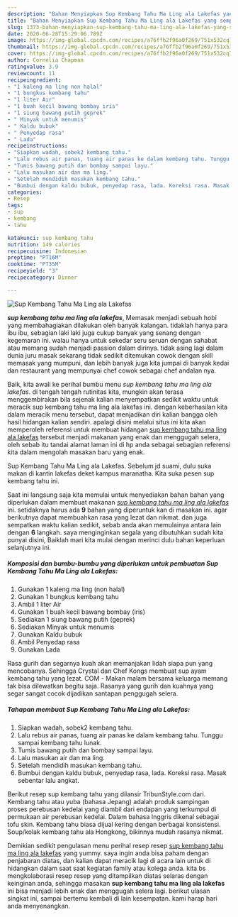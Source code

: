 ```yaml
---
description: "Bahan Menyiapkan Sup Kembang Tahu Ma Ling ala Lakefas yang sempurna"
title: "Bahan Menyiapkan Sup Kembang Tahu Ma Ling ala Lakefas yang sempurna"
slug: 1373-bahan-menyiapkan-sup-kembang-tahu-ma-ling-ala-lakefas-yang-sempurna
date: 2020-06-28T15:29:06.789Z
image: https://img-global.cpcdn.com/recipes/a76ffb2f96a0f269/751x532cq70/sup-kembang-tahu-ma-ling-ala-lakefas-foto-resep-utama.jpg
thumbnail: https://img-global.cpcdn.com/recipes/a76ffb2f96a0f269/751x532cq70/sup-kembang-tahu-ma-ling-ala-lakefas-foto-resep-utama.jpg
cover: https://img-global.cpcdn.com/recipes/a76ffb2f96a0f269/751x532cq70/sup-kembang-tahu-ma-ling-ala-lakefas-foto-resep-utama.jpg
author: Cornelia Chapman
ratingvalue: 3.9
reviewcount: 11
recipeingredient:
- "1 kaleng ma ling non halal"
- "1 bungkus kembang tahu"
- "1 liter Air"
- "1 buah kecil bawang bombay iris"
- "1 siung bawang putih geprek"
- " Minyak untuk menumis"
- " Kaldu bubuk"
- " Penyedap rasa"
- " Lada"
recipeinstructions:
- "Siapkan wadah, sobek2 kembang tahu."
- "Lalu rebus air panas, tuang air panas ke dalam kembang tahu. Tunggu sampai kembang tahu lunak."
- "Tumis bawang putih dan bombay sampai layu."
- "Lalu masukan air dan ma ling."
- "Setelah mendidih masukan kembang tahu."
- "Bumbui dengan kaldu bubuk, penyedap rasa, lada. Koreksi rasa. Masak sebentar lalu angkat."
categories:
- Resep
tags:
- sup
- kembang
- tahu

katakunci: sup kembang tahu 
nutrition: 149 calories
recipecuisine: Indonesian
preptime: "PT16M"
cooktime: "PT35M"
recipeyield: "3"
recipecategory: Dinner

---
```



![Sup Kembang Tahu Ma Ling ala Lakefas](https://img-global.cpcdn.com/recipes/a76ffb2f96a0f269/751x532cq70/sup-kembang-tahu-ma-ling-ala-lakefas-foto-resep-utama.jpg)

<b><i>sup kembang tahu ma ling ala lakefas</i></b>, Memasak menjadi sebuah hobi yang membahagiakan dilakukan oleh banyak kalangan. tidaklah hanya para ibu ibu, sebagian laki laki juga cukup banyak yang senang dengan kegemaran ini. walau hanya untuk sekedar seru seruan dengan sahabat atau memang sudah menjadi passion dalam dirinya. tidak asing lagi dalam dunia juru masak sekarang tidak sedikit ditemukan cowok dengan skill memasak yang mumpuni, dan lebih banyak juga kita jumpai di banyak kedai dan restaurant yang mempunyai chef cowok sebagai chef andalan nya.

Baik, kita awali ke perihal bumbu menu <i>sup kembang tahu ma ling ala lakefas</i>. di tengah tengah rutinitas kita, mungkin akan terasa menggembirakan bila sejenak kalian menyempatkan sedikit waktu untuk meracik sup kembang tahu ma ling ala lakefas ini. dengan keberhasilan kita dalam meracik menu tersebut, dapat menjadikan diri kalian bangga oleh hasil hidangan kalian sendiri. apalagi disini melalui situs ini kita akan memperoleh referensi untuk membuat hidangan <u>sup kembang tahu ma ling ala lakefas</u> tersebut menjadi makanan yang enak dan menggugah selera, oleh sebab itu tandai alamat laman ini di hp anda sebagai sebagian referensi kita dalam mengolah masakan baru yang enak.

Sup Kembang Tahu Ma Ling ala Lakefas. Sebelum jd suami, dulu suka makan di kantin lakefas deket kampus maranatha. Kita suka pesen sup kembang tahu ini.


Saat ini langsung saja kita memulai untuk menyediakan bahan bahan yang diperlukan dalam membuat makanan <u><i>sup kembang tahu ma ling ala lakefas</i></u> ini. setidaknya harus ada <b>9</b> bahan yang diperuntuk kan di masakan ini. agar berikutnya dapat membuahkan rasa yang lezat dan nikmat. dan juga sempatkan waktu kalian sedikit, sebab anda akan memulainya antara lain dengan <b>6</b> langkah. saya menginginkan segala yang dibutuhkan sudah kita punyai disini, Baiklah mari kita mulai dengan merinci dulu bahan keperluan selanjutnya ini.

<!--inarticleads1-->

##### Komposisi dan bumbu-bumbu yang diperlukan untuk pembuatan Sup Kembang Tahu Ma Ling ala Lakefas:

1. Gunakan 1 kaleng ma ling (non halal)
1. Gunakan 1 bungkus kembang tahu
1. Ambil 1 liter Air
1. Gunakan 1 buah kecil bawang bombay (iris)
1. Sediakan 1 siung bawang putih (geprek)
1. Sediakan  Minyak untuk menumis
1. Gunakan  Kaldu bubuk
1. Ambil  Penyedap rasa
1. Gunakan  Lada


Rasa gurih dan segarnya kuah akan memanjakan lidah siapa pun yang mencobanya. Sehingga Crystal dan Chef Kongs membuat sup ayam kembang tahu yang lezat. COM - Makan malam bersama keluarga memang tak bisa dilewatkan begitu saja. Rasanya yang gurih dan kuahnya yang segar sangat cocok dijadikan santapan penggugah selera. 

<!--inarticleads2-->

##### Tahapan membuat Sup Kembang Tahu Ma Ling ala Lakefas:

1. Siapkan wadah, sobek2 kembang tahu.
1. Lalu rebus air panas, tuang air panas ke dalam kembang tahu. Tunggu sampai kembang tahu lunak.
1. Tumis bawang putih dan bombay sampai layu.
1. Lalu masukan air dan ma ling.
1. Setelah mendidih masukan kembang tahu.
1. Bumbui dengan kaldu bubuk, penyedap rasa, lada. Koreksi rasa. Masak sebentar lalu angkat.


Berikut resep sup kembang tahu yang dilansir TribunStyle.com dari. Kembang tahu atau yuba (bahasa Jepang) adalah produk sampingan proses perebusan kedelai yang diambil dari endapan yang terkumpul di permukaan air perebusan kedelai. Dalam bahasa Inggris dikenal sebagai tofu skin. Kembang tahu biasa dijual kering dengan berbagai konsistensi. Soup/kolak kembang tahu ala Hongkong, bikinnya mudah rasanya nikmat. 

Demikian sedikit pengulasan menu perihal resep resep <u>sup kembang tahu ma ling ala lakefas</u> yang yummy. saya ingin anda bisa paham dengan penjabaran diatas, dan kalian dapat meracik lagi di acara lain untuk di hidangkan dalam saat saat kegiatan family atau kolega anda. kita bs mengkolaborasi resep resep yang ditampilkan diatas selaras dengan keinginan anda, sehingga masakan <b>sup kembang tahu ma ling ala lakefas</b> ini bisa menjadi lebih enak dan menggugah selera lagi. berikut ulasan singkat ini, sampai bertemu kembali di lain kesempatan. kami harap hari anda menyenangkan.
